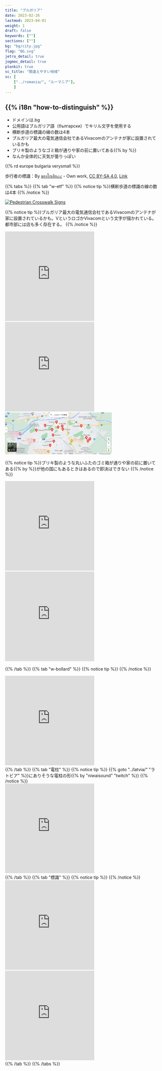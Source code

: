 ```yaml
---
title: "ブルガリア"
date: 2023-02-26
lastmod: 2023-04-01
weight: 1
draft: false
keywords: [""]
sections: [""]
bg: "bg/city.jpg"
flag: "BG.svg"
jetro_detail: true
jogmec_detail: true
plonkit: true
sc_title: "間違えやすい地域"
sc: [
    ["../romania/", "ルーマニア"],
    ]
---
```


<div class="main-desciption country-description">
    <h2 class="section-title">{{% i18n "how-to-distinguish" %}}</h2>
    <ul class="rule-list">
        <li>ドメインは<span class="quiz">.bg</span></li>
        <li>公用語はブルガリア語（български）でキリル文字を使用<span class="quiz">する</span></li>
        <li>横断歩道の標識の線の数は<span class="quiz">4</span>本</li>
        <li>ブルガリア最大の電気通信会社である<span class="quiz">Vivacom</span>のアンテナが家に設置されているかも</li>
        <li class="no-evidence"><span class="quiz">ブリキ製のような</span>ゴミ箱が通りや家の前に置いてある{{% by %}}</li>
        <li class="no-evidence">なんか全体的に天気が曇りっぽい</li>
    </ul>
    {{% rd europe bulgaria verysmall %}}
    <div class="sign-area sign-area-clickable licence-area">
        <p>歩行者の標識：By <a href="//commons.wikimedia.org/wiki/User:%E0%B8%A1%E0%B8%AD%E0%B8%87%E0%B9%82%E0%B8%81%E0%B9%80%E0%B8%A5%E0%B8%B5%E0%B8%A2%E0%B9%94%E0%B9%94" title="User:มองโกเลีย๔๔">มองโกเลีย๔๔</a> - <span class="int-own-work" lang="en">Own work</span>, <a href="https://creativecommons.org/licenses/by-sa/4.0" title="Creative Commons Attribution-Share Alike 4.0">CC BY-SA 4.0</a>, <a href="https://commons.wikimedia.org/w/index.php?curid=99078253">Link</a></p>
    </div>
</div>


{{% tabs  %}}
{{% tab "w-etf" %}}
{{% notice tip %}}横断歩道の標識の線の数は<span class="quiz">4</span>本
{{% /notice %}}
<div class="googlemap-if">
<a data-flickr-embed="true" href="https://www.flickr.com/photos/jaygalvin/51716825623/in/photolist-5XfKtu-2n8VPc3-HBj6vH-EYcWsg-2muzV9y-5FGnbq-qg5bSm-2Gvq8y-2mN3fti-5qXzUP-aZ7ejg-2h8AESK-8QCdQZ-ADcaw7" title="Pedestrian Crosswalk Signs"><img src="https://live.staticflickr.com/65535/51716825623_1a460a22af_w.jpg" width="279" height="400" alt="Pedestrian Crosswalk Signs"/></a><script async src="//embedr.flickr.com/assets/client-code.js" charset="utf-8"></script>
</div>

{{% notice tip %}}ブルガリア最大の電気通信会社である<span class="quiz">Vivacom</span>のアンテナが家に設置されているかも。VというロゴかVivacomという文字が描かれている。都市部には店も多く存在する。
{{% /notice %}}
<div class="googlemap-if">
<iframe src="https://www.google.com/maps/embed?pb=!4v1684400159136!6m8!1m7!1sLD0DHiT-1i4jqbCVXxk63w!2m2!1d42.69950587131878!2d27.25164082781438!3f17.68116711905936!4f15.48665152349841!5f3.325193203789971" width="295" height="295" style="border:0;" allowfullscreen="" loading="lazy" referrerpolicy="no-referrer-when-downgrade"></iframe>
<iframe src="https://www.google.com/maps/embed?pb=!4v1685686655089!6m8!1m7!1su5zi8GmsgBuZIxewtTzs5g!2m2!1d41.56858956631142!2d23.28066910976967!3f293.5192064772966!4f13.9036952889889!5f3.325193203789971" width="295" height="295" style="border:0;" allowfullscreen="" loading="lazy" referrerpolicy="no-referrer-when-downgrade"></iframe>

</div>

<div class="googlemap-if unclickable">
<img src="2023-05-28-21-42-59.png" width="70%">
</div>

{{% notice tip %}}ブリキ製のような丸いふたのゴミ箱が通りや家の前に置いてある{{% by %}}が他の国にもあるときはあるので即決はできない
{{% /notice %}}
<div class="googlemap-if">
<iframe src="https://www.google.com/maps/embed?pb=!4v1685686163453!6m8!1m7!1sNgqFjDmRQ29seLGnHAi_bg!2m2!1d43.41874758508143!2d24.61598884902133!3f296.7048354527468!4f-9.382264656808559!5f3.325193203789971" width="295" height="295" style="border:0;" allowfullscreen="" loading="lazy" referrerpolicy="no-referrer-when-downgrade"></iframe>
<iframe src="https://www.google.com/maps/embed?pb=!4v1684397406967!6m8!1m7!1sUPLtg7HroIVen5_oVH1Tzg!2m2!1d42.70149352505604!2d27.25106514590047!3f317.99502161880133!4f-21.334557205798646!5f1.5382304235558601" width="295" height="295" style="border:0;" allowfullscreen="" loading="lazy" referrerpolicy="no-referrer-when-downgrade"></iframe>
</div>

{{% /tab %}}
{{% tab "w-bollard" %}}
{{% notice tip %}}
{{% /notice %}}
<div class="googlemap-if">
<iframe src="https://www.google.com/maps/embed?pb=!4v1682023318612!6m8!1m7!1s84EatgUD0lwZGQzlxBiPNA!2m2!1d42.59806937010458!2d27.35791417684463!3f323.02484627831154!4f-10.720130413835022!5f3.3140585619383063" width="295" height="295" style="border:0;" allowfullscreen="" loading="lazy" referrerpolicy="no-referrer-when-downgrade"></iframe>
</div>
{{% /tab %}}
{{% tab "電柱" %}}
{{% notice tip %}}
{{% goto "../latvia/" "ラトビア" %}}にありそうな電柱の形{{% by "niwaisound" "twitch"  %}}
{{% /notice %}}
<div class="googlemap-if">
<iframe src="https://www.google.com/maps/embed?pb=!4v1685686910810!6m8!1m7!1shexgeXnetxnr4JyPRjDooA!2m2!1d41.5752929120124!2d23.72656361007507!3f145.48466580573879!4f28.782738965011276!5f3.325193203789971" width="295" height="295" style="border:0;" allowfullscreen="" loading="lazy" referrerpolicy="no-referrer-when-downgrade"></iframe>
</div>
{{% /tab %}}
{{% tab "標識" %}}
{{% notice tip %}}
{{% /notice %}}
<div class="googlemap-if">
<iframe src="https://www.google.com/maps/embed?pb=!4v1685524874539!6m8!1m7!1sYsTWIMSJioT7xMMnYZaDTg!2m2!1d43.40394921095611!2d23.22718165272721!3f78.76876820447414!4f2.322030256358488!5f3.325193203789971" width="295" height="295" style="border:0;" allowfullscreen="" loading="lazy" referrerpolicy="no-referrer-when-downgrade"></iframe>
<iframe src="https://www.google.com/maps/embed?pb=!4v1685524960624!6m8!1m7!1s2WcnlOLV7dC_3i1HAePqkw!2m2!1d42.52071529605765!2d27.40932277321421!3f61.93784453423618!4f1.6421596954978952!5f3.325193203789971" width="295" height="295" style="border:0;" allowfullscreen="" loading="lazy" referrerpolicy="no-referrer-when-downgrade"></iframe>
</div>
{{% /tab %}}
{{% /tabs %}}
